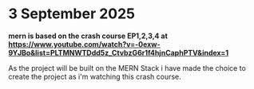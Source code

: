 # 3 September 2025

**mern is based on the crash course EP1,2,3,4 at https://www.youtube.com/watch?v=-0exw-9YJBo&list=PLTMNWTDdd5z_CtvbzG6r1f4hjnCaphPTV&index=1**

As the project will be built on the MERN Stack i have made the choice to create the project as i'm watching this crash course. 